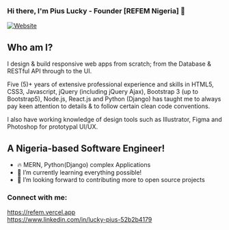 ### Hi there, I'm Pius Lucky - Founder [REFEM Nigeria] 👋

[![Website](https://img.shields.io/website?label=https://refem.vercel.app&style=for-the-badge&url=https://refem.vercel.app)](https://refem.vercel.app)

## Who am I?
I design & build responsive web apps from scratch; from the Database & RESTful API through to the UI.

Five (5)+ years of extensive professional experience and skills in HTML5, CSS3, Javascript, jQuery (including jQuery Ajax), Bootstrap 3 (up to Bootstrap5), Node.js, React.js and Python (Django) has taught me to always pay keen attention to details & to follow certain clean code conventions.

I also have working knowledge of design tools such as Illustrator, Figma and Photoshop for prototypal UI/UX. 


## A Nigeria-based Software Engineer!

- 🔥 MERN, Python(Django) complex Applications 
- 🌱 I’m currently learning everything possible!
- 🚀 I’m looking forward to contributing more to open source projects



### Connect with me:

https://refem.vercel.app <br />
https://www.linkedin.com/in/lucky-pius-52b2b4179

<br />

